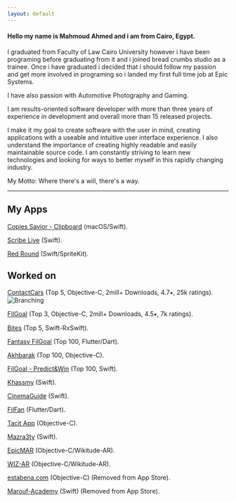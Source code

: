 ```yaml
---
layout: default
---
```

#### Hello my name is Mahmoud Ahmed and i am from Cairo, Egypt.

I graduated from Faculty of Law Cairo University however i have been programing before graduating from it and i joined bread crumbs studio as a trainee. Once i have graduated i decided that i should follow my passion and get more involved in programing so i landed my first full time job at Epic Systems.

I have also passion with Automotive Photography and Gaming.

I am results-oriented software developer with more than three years of experience in development and overall more than 15 released projects. 

I make it my goal to create software with the user in mind, creating applications with a useable and intuitive user interface experience. I also understand the importance of creating highly readable and easily maintainable source code. I am constantly striving to learn new technologies and looking for ways to better myself in this rapidly changing industry.

My Motto: Where there's a will, there's a way.

---

## My Apps

[Copies Savior - Clipboard](https://apps.apple.com/eg/app/id1369631336) (macOS/Swift).

[Scribe Live](https://apps.apple.com/eg/app/id1357806920?ls=1&mt=8) (Swift).

[Red Round](https://apps.apple.com/eg/app/id1358798081?ls=1&mt=8) (Swift/SpriteKit).


## Worked on

[ContactCars](https://apps.apple.com/eg/app/id390158823?mt=8) (Top 5, Objective-C, 2mill+ Downloads, 4.7⭑, 25k ratings).
![Branching](https://is3-ssl.mzstatic.com/image/thumb/Purple123/v4/1b/39/10/1b39100c-37df-d9ca-8451-8e5b0ccd69d0/pr_source.jpg/300x0w.jpg)

[FilGoal](https://apps.apple.com/eg/app/id497717534?mt=8) (Top 3, Objective-C, 2mill+ Downloads, 4.5⭑, 7k ratings).

[Bites](https://apps.apple.com/eg/app/id1483688069) (Top 5, Swift-RxSwift).

[Fantasy FilGoal](https://apps.apple.com/eg/app/id1482904075) (Top 100, Flutter/Dart).

[Akhbarak](https://apps.apple.com/eg/app/id485345639) (Top 100, Objective-C).

[FilGoal - Predict&Win](https://apps.apple.com/eg/app/id1382557696?mt=8) (Top 100, Swift).

[Khassmy](https://apps.apple.com/eg/app/id1227736017) (Swift).

[CinemaGuide](https://apps.apple.com/eg/app/id525313547) (Swift).

[FilFan](https://apps.apple.com/eg/app/id994143148) (Flutter/Dart).

[Tacit App](https://apps.apple.com/eg/app/id1192355161?mt=8) (Objective-C).

[Mazra3ty](https://apps.apple.com/eg/app/id1126704075?mt=8) (Swift).

[EpicMAR](https://apps.apple.com/eg/app/id535122470?mt=8) (Objective-C/Wikitude-AR).
 
[WIZ-AR](https://apps.apple.com/eg/app/id1227741789?mt=8) (Objective-C/Wikitude-AR).

[estabena.com](https://www.facebook.com/estabena) (Objective-C) (Removed from App Store).

[Marouf-Academy](https://www.facebook.com/Marouf.Academy) (Swift) (Removed from App Store).
